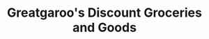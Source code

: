 ---
title: "Greatgaroo's Discount Groceries and Goods"
url: /morganton/greatgaroos-discount-groceries-and-goods/
shop: Lebensmittel
---